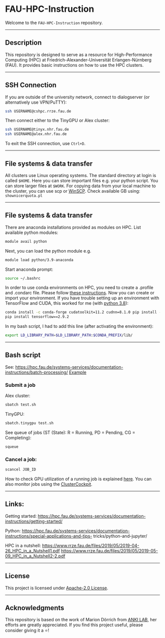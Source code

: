 # FAU-HPC-Instruction

Welcome to the `FAU-HPC-Instruction` repository. 

---

## Description

This repository is designed to serve as a resource for High-Performance Computing (HPC) at Friedrich-Alexander-Universität Erlangen-Nürnberg (FAU). It provides basic instructions on how to use the HPC clusters.

---

## SSH Connection

If you are outside of the university network, connect to dialogserver (or alternatively use VPN/PuTTY):

```bash
ssh USERNAME@cshpc.rrze.fau.de
```
Then connect either to the TinyGPU or Alex cluster:
```bash
ssh USERNAME@tinyx.nhr.fau.de
ssh USERNAME@alex.nhr.fau.de
```
To exit the SSH connection, use `Ctrl+D`.

---

## File systems & data transfer

All clusters use Linux operating systems. The standard directory at login is called `$HOME`. Here you can store important files e.g. your python script. You can store larger files at `$WORK`.
For copying data from your local machine to the cluster, you can use scp or [WinSCP](https://winscp.net/eng/download.php).
Check available GB using: `shownicerquota.pl`

---

## File systems & data transfer

There are anaconda installations provided as modules on HPC. List available python modules:
```bash
module avail python
```
Next, you can load the python module e.g.
```bash
module load python/3.9-anaconda
```
Start anaconda prompt:
```bash
source ~/.bashrc
```

In order to use conda environments on HPC, you need to create a .profile and .condarc file. Please follow [these instructions](https://hpc.fau.de/systems-services/documentation-instructions/special-applications-and-tips-tricks/python-and-jupyter/#:~:text=quantumtools%20on%20woody.-,Conda%20environment,-In%20order%20to). Now you can create or import your environment.
If you have trouble setting up an environment with TensorFlow and CUDA, this worked for me (with [python 3.8](https://www.python.org/downloads/release/python-380/)):
```bash
conda install -c conda-forge cudatoolkit=11.2 cudnn=8.1.0 pip install --upgrade pip
pip install tensorflow==2.9.2
```

In my bash script, I had to add this line (after activating the environment):
```bash
export LD_LIBRARY_PATH=$LD_LIBRARY_PATH:$CONDA_PREFIX/lib/
```

---

## Bash script

See: https://hpc.fau.de/systems-services/documentation-instructions/batch-processing/
[Example](test.sh)

### Submit a job

Alex cluster:
```bash
sbatch test.sh
```
TinyGPU:
```bash
sbatch.tinygpu test.sh
```
See queue of jobs (ST (State): R = Running, PD = Pending, CG = Completing):
```bash
squeue
```

### Cancel a job:
```bash
scancel JOB_ID
```
How to check GPU utilization of a running job is explained [here](https://hpc.fau.de/systems-services/documentation-instructions/clusters/tinygpu-cluster/#:~:text=the%20salloc%20command.-,Attach%20to%20a%20running%20job,-On%20the%20frontend).
You can also monitor jobs using the [ClusterCockpit](https://hpc.fau.de/systems-services/documentation-instructions/job-monitoring-with-clustercockpit/).

---

## Links:

Getting started:
https://hpc.fau.de/systems-services/documentation-instructions/getting-started/

Python:
https://hpc.fau.de/systems-services/documentation-instructions/special-applications-and-tips- tricks/python-and-jupyter/

HPC in a nutshell:
https://www.rrze.fau.de/files/2019/05/2019-04-26_HPC_in_a_Nutshell1.pdf https://www.rrze.fau.de/files/2019/05/2019-05-09_HPC_in_a_Nutshell2-2.pdf

---

## License

This project is licensed under [Apache-2.0 License](LICENSE). 

---

## Acknowledgments
This repository is based on the work of Marion Dörrich from [ANKI LAB](https://anki.xyz/), her efforts are greatly appreciated.
If you find this project useful, please consider giving it a ⭐️!
